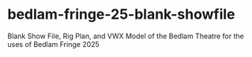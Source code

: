 # bedlam-fringe-25-blank-showfile
 Blank Show File, Rig Plan, and VWX Model of the Bedlam Theatre for the uses of Bedlam Fringe 2025
